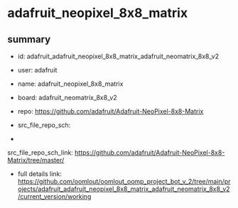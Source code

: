 # adafruit_neopixel_8x8_matrix
 
## summary 
* id: adafruit_adafruit_neopixel_8x8_matrix_adafruit_neomatrix_8x8_v2
* user: adafruit
* name: adafruit_neopixel_8x8_matrix
* board: adafruit_neomatrix_8x8_v2
* repo: https://github.com/adafruit/Adafruit-NeoPixel-8x8-Matrix



* src_file_repo_sch: 
*
 src_file_repo_sch_link: https://github.com/adafruit/Adafruit-NeoPixel-8x8-Matrix/tree/master/
* full details link: https://github.com/oomlout/oomlout_oomp_project_bot_v_2/tree/main/projects/adafruit_adafruit_neopixel_8x8_matrix_adafruit_neomatrix_8x8_v2/current_version/working  






